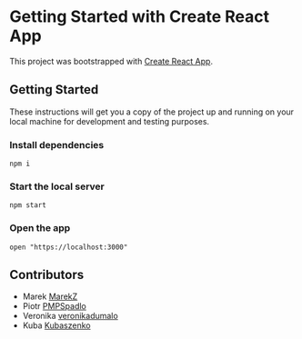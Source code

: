 # Getting Started with Create React App

This project was bootstrapped with [Create React App](https://github.com/facebook/create-react-app).

## Getting Started

These instructions will get you a copy of the project up and running on your local machine for development and testing purposes.

### Install dependencies

```shell
npm i
```

### Start the local server

```shell
npm start
```

### Open the app

```shell
open "https://localhost:3000"
```

## Contributors

- Marek [MarekZ](https://github.com/katakumby)
- Piotr [PMPSpadlo](https://github.com/PMPSpadlo)
- Veronika [veronikadumalo](https://github.com/veronikadumalo)
- Kuba [Kubaszenko](https://github.com/Kubaszenko)
